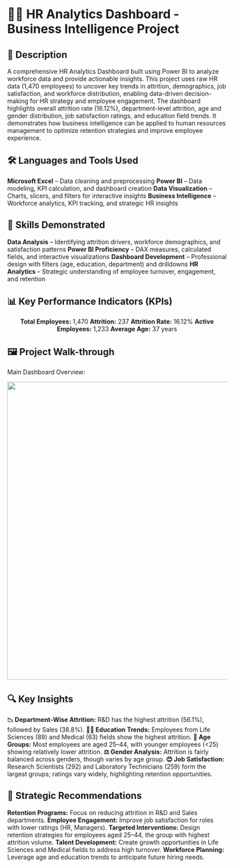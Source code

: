 <h1>👩‍💼 HR Analytics Dashboard - Business Intelligence Project</h1>

<h2>📌 Description</h2>

A comprehensive HR Analytics Dashboard built using Power BI to analyze workforce data and provide actionable insights. This project uses raw HR data (1,470 employees) to uncover key trends in attrition, demographics, job satisfaction, and workforce distribution, enabling data-driven decision-making for HR strategy and employee engagement.
The dashboard highlights overall attrition rate (16.12%), department-level attrition, age and gender distribution, job satisfaction ratings, and education field trends. It demonstrates how business intelligence can be applied to human resources management to optimize retention strategies and improve employee experience.

<h2>🛠️ Languages and Tools Used</h2>

**Microsoft Excel** – Data cleaning and preprocessing
**Power BI** – Data modeling, KPI calculation, and dashboard creation
**Data Visualization** – Charts, slicers, and filters for interactive insights
**Business Intelligence** – Workforce analytics, KPI tracking, and strategic HR insights

<h2>🎯 Skills Demonstrated</h2>

**Data Analysis** – Identifying attrition drivers, workforce demographics, and satisfaction patterns
**Power BI Proficiency** – DAX measures, calculated fields, and interactive visualizations
**Dashboard Development** – Professional design with filters (age, education, department) and drilldowns
**HR Analytics** – Strategic understanding of employee turnover, engagement, and retention

<h2>📊 Key Performance Indicators (KPIs)</h2>
<p align="center"> <b>Total Employees:</b> 1,470 <b>Attrition:</b> 237 <b>Attrition Rate:</b> 16.12% <b>Active Employees:</b> 1,233 <b>Average Age:</b> 37 years </p>
<h2>🖼️ Project Walk-through</h2>
Main Dashboard Overview:
<p align="center"> <img width="1243" height="685" alt="HR Dashboard" src="https://github.com/user-attachments/assets/your-dashboard-image.png" /> </p>
<h2>🔍 Key Insights</h2>

**📉 Department-Wise Attrition:** R&D has the highest attrition (56.1%), followed by Sales (38.8%).
**👩‍🔬 Education Trends:** Employees from Life Sciences (89) and Medical (63) fields show the highest attrition.
**👥 Age Groups:** Most employees are aged 25–44, with younger employees (<25) showing relatively lower attrition.
**⚖️ Gender Analysis:** Attrition is fairly balanced across genders, though varies by age group.
**😊 Job Satisfaction:** Research Scientists (292) and Laboratory Technicians (259) form the largest groups; ratings vary widely, highlighting retention opportunities.

<h2>🚀 Strategic Recommendations</h2>

**Retention Programs:** Focus on reducing attrition in R&D and Sales departments.
**Employee Engagement:** Improve job satisfaction for roles with lower ratings (HR, Managers).
**Targeted Interventions:** Design retention strategies for employees aged 25–44, the group with highest attrition volume.
**Talent Development:** Create growth opportunities in Life Sciences and Medical fields to address high turnover.
**Workforce Planning:** Leverage age and education trends to anticipate future hiring needs.
